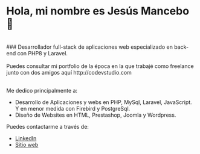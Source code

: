 <body>
    <div class="container">
        <h1>Hola, mi nombre es Jesús Mancebo 👋 </h1>
            <br>
            ### Desarrollador full-stack de aplicaciones web especializado en back-end con PHP8 y Laravel.
            <br><br>
            Puedes consultar mi portfolio de la época en la que trabajé como freelance junto con dos amigos aquí http://codevstudio.com
            <br><br>
            <p>
                Me dedico principalmente a: 
                <ul class="list">
                    <li>Desarrollo de Aplicaciones y webs en PHP, MySql, Laravel, JavaScript. Y en menor medida con Firebird y PostgreSql.</li>
                    <li>Diseño de Websites en HTML, Prestashop, Joomla y Wordpress.</li>
                </ul>          
            </p>
            <p>
                Puedes contactarme a través de:
            </p>
            <ul class="list">
                <li><a href="https://www.linkedin.com/in/jesus-mancebo-morillo-54345aaa/">LinkedIn</a></li>
                <li><a href="http://codevstudio.com">Sitio web</a></li>
            </ul>
    </div>
</body>
</html>
